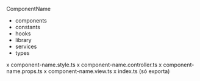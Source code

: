 ComponentName
  - components
  - constants
  - hooks
  - library
  - services
  - types

  x component-name.style.ts
  x component-name.controller.ts
  x component-name.props.ts
  x component-name.view.ts
  x index.ts (só exporta)